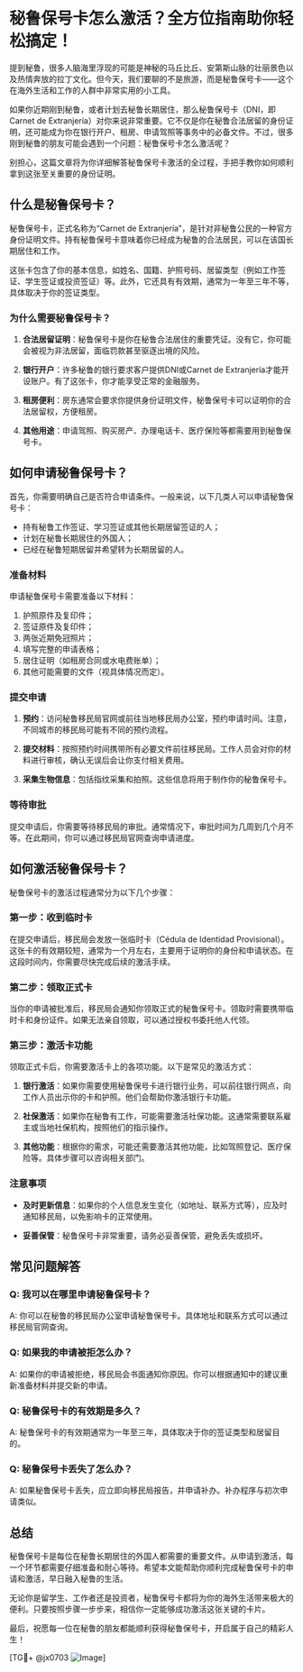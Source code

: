 # 秘鲁保号卡怎么激活？全方位指南助你轻松搞定！

提到秘鲁，很多人脑海里浮现的可能是神秘的马丘比丘、安第斯山脉的壮丽景色以及热情奔放的拉丁文化。但今天，我们要聊的不是旅游，而是秘鲁保号卡——这个在海外生活和工作的人群中非常实用的小工具。

如果你近期刚到秘鲁，或者计划去秘鲁长期居住，那么秘鲁保号卡（DNI，即Carnet de Extranjería）对你来说非常重要。它不仅是你在秘鲁合法居留的身份证明，还可能成为你在银行开户、租房、申请驾照等事务中的必备文件。不过，很多刚到秘鲁的朋友可能会遇到一个问题：秘鲁保号卡怎么激活呢？

别担心，这篇文章将为你详细解答秘鲁保号卡激活的全过程，手把手教你如何顺利拿到这张至关重要的身份证明。

## 什么是秘鲁保号卡？

秘鲁保号卡，正式名称为“Carnet de Extranjería”，是针对非秘鲁公民的一种官方身份证明文件。持有秘鲁保号卡意味着你已经成为秘鲁的合法居民，可以在该国长期居住和工作。

这张卡包含了你的基本信息，如姓名、国籍、护照号码、居留类型（例如工作签证、学生签证或投资签证）等。此外，它还具有有效期，通常为一年至三年不等，具体取决于你的签证类型。

### 为什么需要秘鲁保号卡？

1. **合法居留证明**：秘鲁保号卡是你在秘鲁合法居住的重要凭证。没有它，你可能会被视为非法居留，面临罚款甚至驱逐出境的风险。
   
2. **银行开户**：许多秘鲁的银行要求客户提供DNI或Carnet de Extranjería才能开设账户。有了这张卡，你才能享受正常的金融服务。

3. **租房便利**：房东通常会要求你提供身份证明文件，秘鲁保号卡可以证明你的合法居留权，方便租房。

4. **其他用途**：申请驾照、购买房产、办理电话卡、医疗保险等都需要用到秘鲁保号卡。

## 如何申请秘鲁保号卡？

首先，你需要明确自己是否符合申请条件。一般来说，以下几类人可以申请秘鲁保号卡：

- 持有秘鲁工作签证、学习签证或其他长期居留签证的人；
- 计划在秘鲁长期居住的外国人；
- 已经在秘鲁短期居留并希望转为长期居留的人。

### 准备材料

申请秘鲁保号卡需要准备以下材料：

1. 护照原件及复印件；
2. 签证原件及复印件；
3. 两张近期免冠照片；
4. 填写完整的申请表格；
5. 居住证明（如租房合同或水电费账单）；
6. 其他可能需要的文件（视具体情况而定）。

### 提交申请

1. **预约**：访问秘鲁移民局官网或前往当地移民局办公室，预约申请时间。注意，不同城市的移民局可能有不同的预约流程。
   
2. **提交材料**：按照预约时间携带所有必要文件前往移民局。工作人员会对你的材料进行审核，确认无误后会让你支付相关费用。

3. **采集生物信息**：包括指纹采集和拍照。这些信息将用于制作你的秘鲁保号卡。

### 等待审批

提交申请后，你需要等待移民局的审批。通常情况下，审批时间为几周到几个月不等。在此期间，你可以通过移民局官网查询申请进度。

## 如何激活秘鲁保号卡？

秘鲁保号卡的激活过程通常分为以下几个步骤：

### 第一步：收到临时卡

在提交申请后，移民局会发放一张临时卡（Cédula de Identidad Provisional）。这张卡的有效期较短，通常为一个月左右，主要用于证明你的身份和申请状态。在这段时间内，你需要尽快完成后续的激活手续。

### 第二步：领取正式卡

当你的申请被批准后，移民局会通知你领取正式的秘鲁保号卡。领取时需要携带临时卡和身份证件。如果无法亲自领取，可以通过授权书委托他人代领。

### 第三步：激活卡功能

领取正式卡后，你需要激活卡上的各项功能。以下是常见的激活方式：

1. **银行激活**：如果你需要使用秘鲁保号卡进行银行业务，可以前往银行网点，向工作人员出示你的卡和护照。他们会帮助你激活银行卡功能。

2. **社保激活**：如果你在秘鲁有工作，可能需要激活社保功能。这通常需要联系雇主或当地社保机构，按照他们的指示操作。

3. **其他功能**：根据你的需求，可能还需要激活其他功能，比如驾照登记、医疗保险等。具体步骤可以咨询相关部门。

### 注意事项

- **及时更新信息**：如果你的个人信息发生变化（如地址、联系方式等），应及时通知移民局，以免影响卡的正常使用。
  
- **妥善保管**：秘鲁保号卡非常重要，请务必妥善保管，避免丢失或损坏。

## 常见问题解答

### Q: 我可以在哪里申请秘鲁保号卡？
A: 你可以在秘鲁的移民局办公室申请秘鲁保号卡。具体地址和联系方式可以通过移民局官网查询。

### Q: 如果我的申请被拒怎么办？
A: 如果你的申请被拒绝，移民局会书面通知你原因。你可以根据通知中的建议重新准备材料并提交新的申请。

### Q: 秘鲁保号卡的有效期是多久？
A: 秘鲁保号卡的有效期通常为一年至三年，具体取决于你的签证类型和居留目的。

### Q: 秘鲁保号卡丢失了怎么办？
A: 如果秘鲁保号卡丢失，应立即向移民局报告，并申请补办。补办程序与初次申请类似。

## 总结

秘鲁保号卡是每位在秘鲁长期居住的外国人都需要的重要文件。从申请到激活，每一个环节都需要仔细准备和耐心等待。希望本文能帮助你顺利完成秘鲁保号卡的申请和激活，早日融入秘鲁的生活。

无论你是留学生、工作者还是投资者，秘鲁保号卡都将为你的海外生活带来极大的便利。只要按照步骤一步步来，相信你一定能够成功激活这张关键的卡片。

最后，祝愿每一位在秘鲁的朋友都能顺利获得秘鲁保号卡，开启属于自己的精彩人生！

[TG💪+ @jx0703 ![Image](https://github.com/user-attachments/assets/dbca1d08-cadb-493c-b0ec-ad6f7a83f270)]